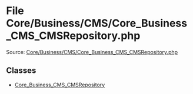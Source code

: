 File Core/Business/CMS/Core_Business_CMS_CMSRepository.php
=========

Source: [Core/Business/CMS/Core_Business_CMS_CMSRepository.php](https://github.com/PrestaShop/PrestaShop/blob/1.6.1.1/Core/Business/CMS/Core_Business_CMS_CMSRepository.php)


Classes
-------

* [Core_Business_CMS_CMSRepository](class.Core_Business_CMS_CMSRepository.md)

